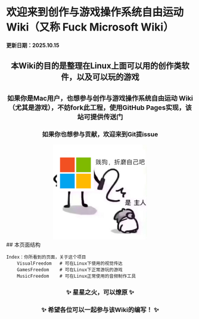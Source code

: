 # 欢迎来到创作与游戏操作系统自由运动 Wiki（又称 Fuck Microsoft Wiki）
#### 更新日期：2025.10.15
## <center>本Wiki的目的是整理在Linux上面可以用的创作类软件，以及可以玩的游戏</center>
## <center><small>如果你是Mac用户，也想参与创作与游戏操作系统自由运动 Wiki（尤其是游戏），不妨fork此工程，使用GitHub Pages实现，该站可提供传送门</small></center>
### <center> 如果你也想参与贡献，欢迎来到Git提issue </center> 
<div align="center">
   <img src="images/icon.jpg" alt="fuckms" width="50%">
</div>
## 本页面结构

    Index：你所看到的页面，关于这个项目
        VisualFreedom   # 可在Linux下使用的视觉传达
        GamesFreedom    # 可在Linux下正常游玩的游戏
        MusicFreedom    # 可在Linux正常使用的音频制作工具

### <center> ✨ 星星之火，可以燎原 ✨ </center> 
### <center> ✨ 希望各位可以一起参与该Wiki的编写！ ✨ </center>

